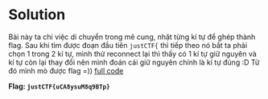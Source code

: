 # Solution
Bài này ta chi việc di chuyển trong mê cung, nhặt từng kí tự để ghép thành flag. Sau khi tìm được đoạn đầu tiên `justCTF{` thì tiếp theo nó bắt ta phải chọn 1 trong 2 kí tự, mình thử reconnect lại thì thấy có 1 kí tự giữ nguyên và kí tự còn lại thay đổi nên mình đoán cái giữ nguyên chính là kí tự đúng :D Từ đó mình mò được flag =)) [full code](https://github.com/vnc1106/justCTF-2022/blob/main/Bifurcation/sol.py)

**Flag: `justCTF{uCA8ysuM8q9BTp}`**
